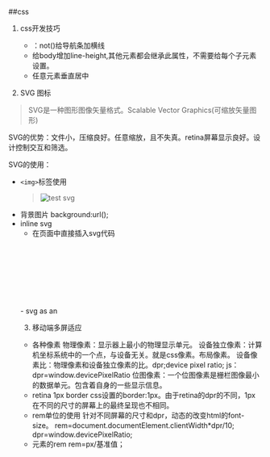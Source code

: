 ##css
 1. css开发技巧
 
    - ：not()给导航条加横线
    - 给body增加line-height,其他元素都会继承此属性，不需要给每个子元素设置。
    - 任意元素垂直居中
 2. SVG 图标

>SVG是一种图形图像矢量格式。Scalable Vector Graphics(可缩放矢量图形)

 SVG的优势：文件小，压缩良好。任意缩放，且不失真。retina屏幕显示良好。设计控制交互和筛选。

 SVG的使用：

 - `<img>`标签使用 
   > <img src="/path/to/img.svg" alt="test svg">
 - 背景图片
     background:url();
 - inline svg
    - 在页面中直接插入svg代码
    <body><!--paste in SVG code，img will show--></body>
    - svg as an <object> 
    <object type="image/svg+xml" data="img.svg" class="logo">
        logo
    </object>
 3. 移动端多屏适应
    
   - 各种像素
    物理像素：显示器上最小的物理显示单元。
    设备独立像素：计算机坐标系统中的一个点，与设备无关。就是css像素。布局像素。
    设备像素比：物理像素和设备独立像素的比。dpr;device pixel ratio;
    js：dpr=window.devicePixelRatio
    位图像素：一个位图像素是栅栏图像最小的数据单元。包含着自身的一些显示信息。
  - retina 1px border
    css设置的border:1px。由于retina的dpr的不同，1px在不同的尺寸的屏幕上的最终呈现也不相同。
  - rem单位的使用
    针对不同屏幕的尺寸和dpr，动态的改变html的font-size。
    rem=document.documentElement.clientWidth*dpr/10;
    dpr=window.devicePixelRatio;
  - 元素的rem
     rem=px/基准值；


